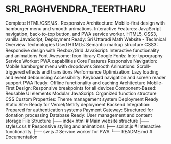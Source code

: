 # SRI_RAGHVENDRA_TEERTHARU
 Complete HTML/CSS/JS . Responsive Architecture: Mobile-first design with hamburger menu and smooth animations. Interactive Features: JavaScript navigation, back-to-top button, and PWA service worker. HTML5, CSS3, vanilla JavaScript,  Deployment Ready:
Sri Uttaradi Math Website - Technical Overview
Technologies Used
HTML5: Semantic markup structure
CSS3: Responsive design with Flexbox/Grid
JavaScript: Interactive functionality and animations
Font Awesome: Icon library
Google Fonts: Inter typography
Service Worker: PWA capabilities
Core Features
Responsive Navigation: Mobile hamburger menu with dropdowns
Smooth Animations: Scroll-triggered effects and transitions
Performance Optimization: Lazy loading and event debouncing
Accessibility: Keyboard navigation and screen reader support
PWA Ready: Offline functionality and caching
Architecture
Mobile-First Design: Responsive breakpoints for all devices
Component-Based: Reusable UI elements
Modular JavaScript: Organized function structure
CSS Custom Properties: Theme management system
Deployment Ready
Static Site: Ready for Vercel/Netlify deployment
Backend Integration: Prepared for authentication systems
Payment Gateway: Structured for donation processing
Database Ready: User management and content storage
File Structure
├── index.html          # Main website structure
├── styles.css          # Responsive styling and animations
├── script.js           # Interactive functionality
├── sw.js              # Service worker for PWA
└── README.md          # Documentation

  
